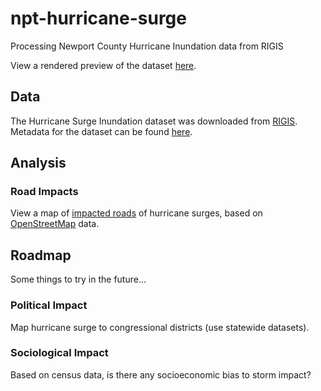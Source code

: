 # npt-hurricane-surge
Processing Newport County Hurricane Inundation data from RIGIS

View a rendered preview of the dataset [here](/data/hur_data.geojson).

## Data
The Hurricane Surge Inundation dataset was downloaded from [RIGIS](http://www.rigis.org/data/inundation09). 
Metadata for the dataset can be found [here](http://www.rigis.org/geodata/plan/inundation09.html).

## Analysis
### Road Impacts
View a map of [impacted roads](/data/road_impact.geojson) of hurricane surges, based on [OpenStreetMap](http://www.openstreetmap.org) data.


## Roadmap
Some things to try in the future...
### Political Impact
Map hurricane surge to congressional districts (use statewide datasets).
### Sociological Impact
Based on census data, is there any socioeconomic bias to storm impact?
